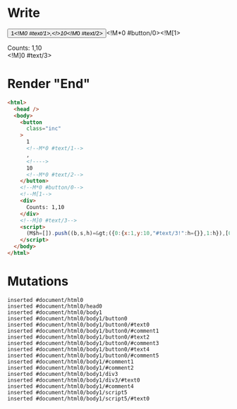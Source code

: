 # Write
  <button class=inc>1<!M*0 #text/1>,<!>10<!M*0 #text/2></button><!M*0 #button/0><!M[1><div>Counts: 1,10</div><!M]0 #text/3><script>(M$h=[]).push((b,s,h)=>({0:{x:1,y:10,"#text/3!":h={}},1:h}),[0,"packages/translator-interop/src/__tests__/fixtures/custom-tag-parameters-from-args/components/custom-tag.marko_0_x_y",])</script>


# Render "End"
```html
<html>
  <head />
  <body>
    <button
      class="inc"
    >
      1
      <!--M*0 #text/1-->
      ,
      <!---->
      10
      <!--M*0 #text/2-->
    </button>
    <!--M*0 #button/0-->
    <!--M[1-->
    <div>
      Counts: 1,10
    </div>
    <!--M]0 #text/3-->
    <script>
      (M$h=[]).push((b,s,h)=&gt;({0:{x:1,y:10,"#text/3!":h={}},1:h}),[0,"packages/translator-interop/src/__tests__/fixtures/custom-tag-parameters-from-args/components/custom-tag.marko_0_x_y",])
    </script>
  </body>
</html>
```

# Mutations
```
inserted #document/html0
inserted #document/html0/head0
inserted #document/html0/body1
inserted #document/html0/body1/button0
inserted #document/html0/body1/button0/#text0
inserted #document/html0/body1/button0/#comment1
inserted #document/html0/body1/button0/#text2
inserted #document/html0/body1/button0/#comment3
inserted #document/html0/body1/button0/#text4
inserted #document/html0/body1/button0/#comment5
inserted #document/html0/body1/#comment1
inserted #document/html0/body1/#comment2
inserted #document/html0/body1/div3
inserted #document/html0/body1/div3/#text0
inserted #document/html0/body1/#comment4
inserted #document/html0/body1/script5
inserted #document/html0/body1/script5/#text0
```